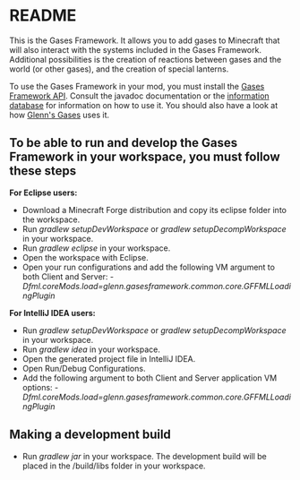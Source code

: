 # README #

This is the Gases Framework. It allows you to add gases to Minecraft that will also interact with the systems included in the Gases Framework. Additional possibilities is the creation of reactions between gases and the world (or other gases), and the creation of special lanterns.

To use the Gases Framework in your mod, you must install the [Gases Framework API](https://bitbucket.org/jamieswhiteshirt/gases-framework-api). Consult the javadoc documentation or the [information database](http://jamieswhiteshirt.com/minecraft/mods/gases/information/) for information on how to use it. You should also have a look at how [Glenn's Gases](https://bitbucket.org/jamieswhiteshirt/glenns-gases) uses it.

## To be able to run and develop the Gases Framework in your workspace, you must follow these steps ##

**For Eclipse users:**

* Download a Minecraft Forge distribution and copy its eclipse folder into the workspace.
* Run *gradlew setupDevWorkspace* or *gradlew setupDecompWorkspace* in your workspace.
* Run *gradlew eclipse* in your workspace.
* Open the workspace with Eclipse.
* Open your run configurations and add the following VM argument to both Client and Server: *-Dfml.coreMods.load=glenn.gasesframework.common.core.GFFMLLoadingPlugin*

**For IntelliJ IDEA users:**

* Run *gradlew setupDevWorkspace* or *gradlew setupDecompWorkspace* in your workspace.
* Run *gradlew idea* in your workspace.
* Open the generated project file in IntelliJ IDEA.
* Open Run/Debug Configurations.
* Add the following argument to both Client and Server application VM options: *-Dfml.coreMods.load=glenn.gasesframework.common.core.GFFMLLoadingPlugin*

## Making a development build ##

* Run *gradlew jar* in your workspace. The development build will be placed in the /build/libs folder in your workspace.
